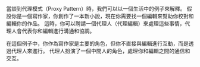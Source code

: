 ﻿當談到代理模式（Proxy Pattern）時，我們可以以一個生活中的例子來解釋。
假設你是一個寫作家，你創作了一本新小說，現在你需要找一個編輯來幫助你校對和編輯你的作品。
這時，你可以聘請一個代理人（代理編輯）來處理這些事情，代理人會代表你和編輯進行溝通和協調。

在這個例子中，你作為寫作家是主要的角色，但你不直接與編輯進行互動，而是透過代理人來進行。
代理人扮演了一個中間人的角色，處理你和編輯之間的通信和交互。